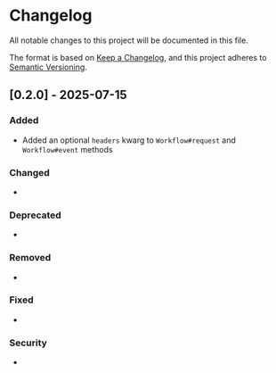 # Changelog

All notable changes to this project will be documented in this file.

The format is based on [Keep a Changelog](https://keepachangelog.com/en/1.0.0/),
and this project adheres to [Semantic Versioning](https://semver.org/spec/v2.0.0.html).

## [0.2.0] - 2025-07-15

### Added

- Added an optional `headers` kwarg to `Workflow#request` and `Workflow#event` methods

### Changed

-

### Deprecated

-

### Removed

-

### Fixed

-

### Security

-
